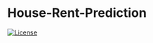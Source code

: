 # House-Rent-Prediction

[![License](https://img.shields.io/badge/license-MIT-blue.svg)](https://opensource.org/licenses/MIT)
